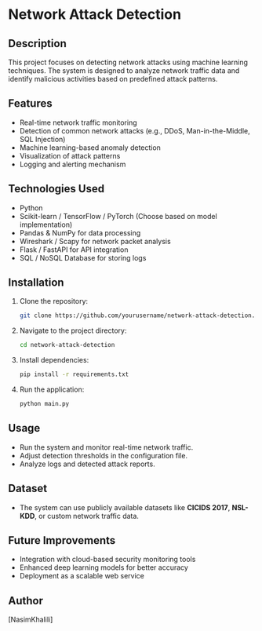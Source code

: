 # Network Attack Detection

## Description

This project focuses on detecting network attacks using machine learning techniques. The system is designed to analyze network traffic data and identify malicious activities based on predefined attack patterns.

## Features

- Real-time network traffic monitoring
- Detection of common network attacks (e.g., DDoS, Man-in-the-Middle, SQL Injection)
- Machine learning-based anomaly detection
- Visualization of attack patterns
- Logging and alerting mechanism

## Technologies Used

- Python
- Scikit-learn / TensorFlow / PyTorch (Choose based on model implementation)
- Pandas & NumPy for data processing
- Wireshark / Scapy for network packet analysis
- Flask / FastAPI for API integration
- SQL / NoSQL Database for storing logs

## Installation

1. Clone the repository:
   ```sh
   git clone https://github.com/yourusername/network-attack-detection.git
   ```
2. Navigate to the project directory:
   ```sh
   cd network-attack-detection
   ```
3. Install dependencies:
   ```sh
   pip install -r requirements.txt
   ```
4. Run the application:
   ```sh
   python main.py
   ```

## Usage

- Run the system and monitor real-time network traffic.
- Adjust detection thresholds in the configuration file.
- Analyze logs and detected attack reports.

## Dataset

- The system can use publicly available datasets like **CICIDS 2017**, **NSL-KDD**, or custom network traffic data.

## Future Improvements

- Integration with cloud-based security monitoring tools
- Enhanced deep learning models for better accuracy
- Deployment as a scalable web service


## Author

[NasimKhalili]

